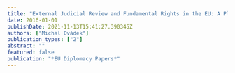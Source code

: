 ```yaml
---
title: "External Judicial Review and Fundamental Rights in the EU: A Place in the Sun for the Court of Justice"
date: 2016-01-01
publishDate: 2021-11-13T15:41:27.390345Z
authors: ["Michal Ovádek"]
publication_types: ["2"]
abstract: ""
featured: false
publication: "*EU Diplomacy Papers*"
---
```


